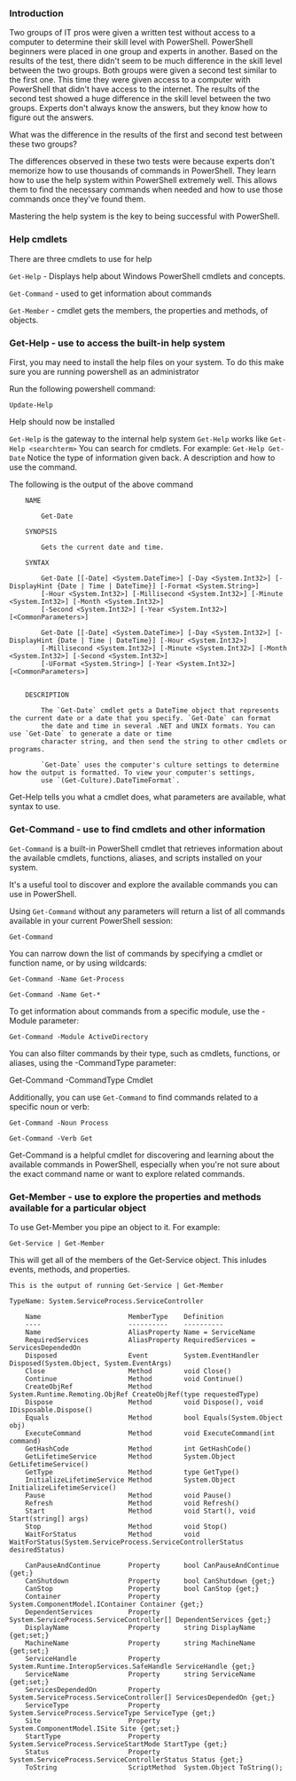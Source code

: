### Introduction

Two groups of IT pros were given a written test without access to a computer to determine their skill level with PowerShell. PowerShell beginners were placed in one group and experts in another. Based on the results of the test, there didn't seem to be much difference in the skill level between the two groups. Both groups were given a second test similar to the first one. This time they were given access to a computer with PowerShell that didn't have access to the internet. The results of the second test showed a huge difference in the skill level between the two groups. Experts don't always know the answers, but they know how to figure out the answers.

What was the difference in the results of the first and second test between these two groups?

The differences observed in these two tests were because experts don't memorize how to use thousands of commands in PowerShell. They learn how to use the help system within PowerShell extremely well. This allows them to find the necessary commands when needed and how to use those commands once they've found them.

Mastering the help system is the key to being successful with PowerShell.

### Help cmdlets

There are three cmdlets to use for help

`Get-Help` - Displays help about Windows PowerShell cmdlets and concepts. 

`Get-Command` - used to get information about commands

`Get-Member` - cmdlet gets the members, the properties and methods, of objects.

### Get-Help - use to access the built-in help system

 First, you may need to install the help files on your system.  To do this make sure you are running powershell as an administrator
 
 Run the following powershell command: 
 
 `Update-Help`
 
 Help should now be installed
 
 `Get-Help` is the gateway to the internal help system
 `Get-Help` works like `Get-Help <searchterm>`
 You can search for cmdlets.  For example:
 `Get-Help Get-Date`
Notice the type of information given back.  A description and how to use the command.

The following is the output of the above command

        NAME
        
            Get-Date
    
        SYNOPSIS
        
            Gets the current date and time.
    
        SYNTAX
        
            Get-Date [[-Date] <System.DateTime>] [-Day <System.Int32>] [-DisplayHint {Date | Time | DateTime}] [-Format <System.String>] 
            [-Hour <System.Int32>] [-Millisecond <System.Int32>] [-Minute <System.Int32>] [-Month <System.Int32>] 
            [-Second <System.Int32>] [-Year <System.Int32>] [<CommonParameters>]
    
            Get-Date [[-Date] <System.DateTime>] [-Day <System.Int32>] [-DisplayHint {Date | Time | DateTime}] [-Hour <System.Int32>] 
            [-Millisecond <System.Int32>] [-Minute <System.Int32>] [-Month <System.Int32>] [-Second <System.Int32>] 
            [-UFormat <System.String>] [-Year <System.Int32>] [<CommonParameters>]
    
    
        DESCRIPTION
        
            The `Get-Date` cmdlet gets a DateTime object that represents the current date or a date that you specify. `Get-Date` can format 
            the date and time in several .NET and UNIX formats. You can use `Get-Date` to generate a date or time 
            character string, and then send the string to other cmdlets or programs.
    
            `Get-Date` uses the computer's culture settings to determine how the output is formatted. To view your computer's settings, 
            use `(Get-Culture).DateTimeFormat`.
            
Get-Help tells you what a cmdlet does, what parameters are available, what syntax to use.

### Get-Command - use to find cmdlets and other information

`Get-Command` is a built-in PowerShell cmdlet that retrieves information about the available cmdlets, functions, aliases, and scripts installed on your system. 

It's a useful tool to discover and explore the available commands you can use in PowerShell.

Using `Get-Command` without any parameters will return a list of all commands available in your current PowerShell session:

`Get-Command`

You can narrow down the list of commands by specifying a cmdlet or function name, or by using wildcards:

`Get-Command -Name Get-Process`

`Get-Command -Name Get-*`

To get information about commands from a specific module, use the -Module parameter:

`Get-Command -Module ActiveDirectory`

You can also filter commands by their type, such as cmdlets, functions, or aliases, using the -CommandType parameter:

Get-Command -CommandType Cmdlet

Additionally, you can use `Get-Command` to find commands related to a specific noun or verb:

`Get-Command -Noun Process`

`Get-Command -Verb Get`

Get-Command is a helpful cmdlet for discovering and learning about the available commands in PowerShell, especially when you're not sure about the exact command name or want to explore related commands.

### Get-Member - use to explore the properties and methods available for a particular object

To use Get-Member you pipe an object to it.  For example:

`Get-Service | Get-Member`

This will get all of the members of the Get-Service object.  This inludes events, methods, and properties.

    This is the output of running Get-Service | Get-Member
    
    TypeName: System.ServiceProcess.ServiceController
    
        Name                      MemberType    Definition                                                                                                                                                                        
        ----                      ----------    ----------                                                                                                                                                                        
        Name                      AliasProperty Name = ServiceName                                                                                                                                                                
        RequiredServices          AliasProperty RequiredServices = ServicesDependedOn                                                                                                                                             
        Disposed                  Event         System.EventHandler Disposed(System.Object, System.EventArgs)                                                                                                                     
        Close                     Method        void Close()                                                                                                                                                                      
        Continue                  Method        void Continue()                                                                                                                                                                   
        CreateObjRef              Method        System.Runtime.Remoting.ObjRef CreateObjRef(type requestedType)                                                                                                                   
        Dispose                   Method        void Dispose(), void IDisposable.Dispose()                                                                                                                                        
        Equals                    Method        bool Equals(System.Object obj)                                                                                                                                                    
        ExecuteCommand            Method        void ExecuteCommand(int command)                                                                                                                                                  
        GetHashCode               Method        int GetHashCode()                                                                                                                                                                 
        GetLifetimeService        Method        System.Object GetLifetimeService()                                                                                                                                                
        GetType                   Method        type GetType()                                                                                                                                                                    
        InitializeLifetimeService Method        System.Object InitializeLifetimeService()                                                                                                                                         
        Pause                     Method        void Pause()                                                                                                                                                                      
        Refresh                   Method        void Refresh()                                                                                                                                                                    
        Start                     Method        void Start(), void Start(string[] args)                                                                                                                                           
        Stop                      Method        void Stop()                                                                                                                                                                       
        WaitForStatus             Method        void WaitForStatus(System.ServiceProcess.ServiceControllerStatus desiredStatus)
        
        CanPauseAndContinue       Property      bool CanPauseAndContinue {get;}                                                                                                                                                   
        CanShutdown               Property      bool CanShutdown {get;}                                                                                                                                                           
        CanStop                   Property      bool CanStop {get;}                                                                                                                                                               
        Container                 Property      System.ComponentModel.IContainer Container {get;}                                                                                                                                 
        DependentServices         Property      System.ServiceProcess.ServiceController[] DependentServices {get;}                                                                                                                
        DisplayName               Property      string DisplayName {get;set;}                                                                                                                                                     
        MachineName               Property      string MachineName {get;set;}                                                                                                                                                     
        ServiceHandle             Property      System.Runtime.InteropServices.SafeHandle ServiceHandle {get;}                                                                                                                    
        ServiceName               Property      string ServiceName {get;set;}                                                                                                                                                     
        ServicesDependedOn        Property      System.ServiceProcess.ServiceController[] ServicesDependedOn {get;}                                                                                                               
        ServiceType               Property      System.ServiceProcess.ServiceType ServiceType {get;}                                                                                                                              
        Site                      Property      System.ComponentModel.ISite Site {get;set;}                                                                                                                                       
        StartType                 Property      System.ServiceProcess.ServiceStartMode StartType {get;}                                                                                                                           
        Status                    Property      System.ServiceProcess.ServiceControllerStatus Status {get;}                                                                                                                       
        ToString                  ScriptMethod  System.Object ToString();  


